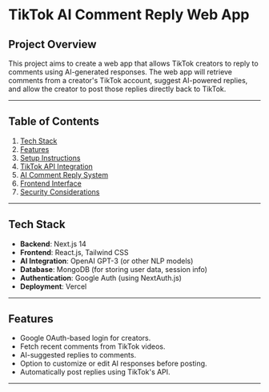 # TikTok AI Comment Reply Web App

## Project Overview
This project aims to create a web app that allows TikTok creators to reply to comments using AI-generated responses. The web app will retrieve comments from a creator's TikTok account, suggest AI-powered replies, and allow the creator to post those replies directly back to TikTok.

---

## Table of Contents
1. [Tech Stack](#tech-stack)
2. [Features](#features)
3. [Setup Instructions](#setup-instructions)
4. [TikTok API Integration](#tiktok-api-integration)
5. [AI Comment Reply System](#ai-comment-reply-system)
6. [Frontend Interface](#frontend-interface)
7. [Security Considerations](#security-considerations)

---

## Tech Stack
- **Backend**: Next.js 14
- **Frontend**: React.js, Tailwind CSS
- **AI Integration**: OpenAI GPT-3 (or other NLP models)
- **Database**: MongoDB (for storing user data, session info)
- **Authentication**: Google Auth (using NextAuth.js)
- **Deployment**: Vercel

---

## Features
- Google OAuth-based login for creators.
- Fetch recent comments from TikTok videos.
- AI-suggested replies to comments.
- Option to customize or edit AI responses before posting.
- Automatically post replies using TikTok's API.

---


